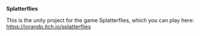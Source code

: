 **Splatterflies**

This is the unity project for the game Splatterflies, which you can play here: https://jorandp.itch.io/splatterflies

